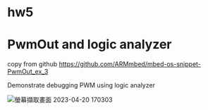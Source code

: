 # hw5
# PwmOut and logic analyzer

copy from github https://github.com/ARMmbed/mbed-os-snippet-PwmOut_ex_3

Demonstrate debugging PWM using logic analyzer

![螢幕擷取畫面 2023-04-20 170303](https://user-images.githubusercontent.com/59012686/233316420-f11cf2f3-cefe-437f-888e-73111a0e86fd.png)
